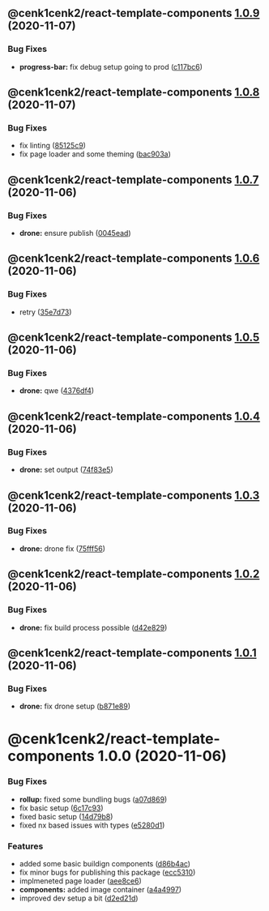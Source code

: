 ## @cenk1cenk2/react-template-components [1.0.9](https://github.com/cenk1cenk2/react-template/compare/@cenk1cenk2/react-template-components@1.0.8...@cenk1cenk2/react-template-components@1.0.9) (2020-11-07)

### Bug Fixes

- **progress-bar:** fix debug setup going to prod ([c117bc6](https://github.com/cenk1cenk2/react-template/commit/c117bc6693d24a50a2b42b056bd54ec30e87f52d))

## @cenk1cenk2/react-template-components [1.0.8](https://github.com/cenk1cenk2/react-template/compare/@cenk1cenk2/react-template-components@1.0.7...@cenk1cenk2/react-template-components@1.0.8) (2020-11-07)

### Bug Fixes

- fix linting ([85125c9](https://github.com/cenk1cenk2/react-template/commit/85125c92b2f9acbd0d995c9e7d6cdef25b569d2f))
- fix page loader and some theming ([bac903a](https://github.com/cenk1cenk2/react-template/commit/bac903acdc5d32ed158045ef4b0911b08ee59f30))

## @cenk1cenk2/react-template-components [1.0.7](https://github.com/cenk1cenk2/react-template/compare/@cenk1cenk2/react-template-components@1.0.6...@cenk1cenk2/react-template-components@1.0.7) (2020-11-06)

### Bug Fixes

- **drone:** ensure publish ([0045ead](https://github.com/cenk1cenk2/react-template/commit/0045ead06a6f7612571ace4d4cf6cf0f03c95855))

## @cenk1cenk2/react-template-components [1.0.6](https://github.com/cenk1cenk2/react-template/compare/@cenk1cenk2/react-template-components@1.0.5...@cenk1cenk2/react-template-components@1.0.6) (2020-11-06)

### Bug Fixes

- retry ([35e7d73](https://github.com/cenk1cenk2/react-template/commit/35e7d73730970e0a7ce5dd606658f89e90621a2f))

## @cenk1cenk2/react-template-components [1.0.5](https://github.com/cenk1cenk2/react-template/compare/@cenk1cenk2/react-template-components@1.0.4...@cenk1cenk2/react-template-components@1.0.5) (2020-11-06)

### Bug Fixes

- **drone:** qwe ([4376df4](https://github.com/cenk1cenk2/react-template/commit/4376df4041f261e86b9cb02286434094f193ec71))

## @cenk1cenk2/react-template-components [1.0.4](https://github.com/cenk1cenk2/react-template/compare/@cenk1cenk2/react-template-components@1.0.3...@cenk1cenk2/react-template-components@1.0.4) (2020-11-06)

### Bug Fixes

- **drone:** set output ([74f83e5](https://github.com/cenk1cenk2/react-template/commit/74f83e511166ee05f68b83325a22f2e9922e10d6))

## @cenk1cenk2/react-template-components [1.0.3](https://github.com/cenk1cenk2/react-template/compare/@cenk1cenk2/react-template-components@1.0.2...@cenk1cenk2/react-template-components@1.0.3) (2020-11-06)

### Bug Fixes

- **drone:** drone fix ([75fff56](https://github.com/cenk1cenk2/react-template/commit/75fff56a10643494c09c657b8e8c0d0c5b4dba2a))

## @cenk1cenk2/react-template-components [1.0.2](https://github.com/cenk1cenk2/react-template/compare/@cenk1cenk2/react-template-components@1.0.1...@cenk1cenk2/react-template-components@1.0.2) (2020-11-06)

### Bug Fixes

- **drone:** fix build process possible ([d42e829](https://github.com/cenk1cenk2/react-template/commit/d42e829c7dad03dd6ca7a75a46fc28a90ee4d7f8))

## @cenk1cenk2/react-template-components [1.0.1](https://github.com/cenk1cenk2/react-template/compare/@cenk1cenk2/react-template-components@1.0.0...@cenk1cenk2/react-template-components@1.0.1) (2020-11-06)

### Bug Fixes

- **drone:** fix drone setup ([b871e89](https://github.com/cenk1cenk2/react-template/commit/b871e896e54872c6b18705ccb00c84d48ee53f87))

# @cenk1cenk2/react-template-components 1.0.0 (2020-11-06)

### Bug Fixes

- **rollup:** fixed some bundling bugs ([a07d869](https://github.com/cenk1cenk2/react-template/commit/a07d86976d72a14ed2e3be8b26828201788b71e0))
- fix basic setup ([6c17c93](https://github.com/cenk1cenk2/react-template/commit/6c17c937acfc687f5975ba557e8e32e4555e7b82))
- fixed basic setup ([14d79b8](https://github.com/cenk1cenk2/react-template/commit/14d79b85aa1ad8963eea55d0e29cef5e1611aefb))
- fixed nx based issues with types ([e5280d1](https://github.com/cenk1cenk2/react-template/commit/e5280d17b0a6368e4b89529c5a629a2a8134e638))

### Features

- added some basic buildign components ([d86b4ac](https://github.com/cenk1cenk2/react-template/commit/d86b4ac91acbf587ad67ef3da90dde94fdf5a743))
- fix minor bugs for publishing this package ([ecc5310](https://github.com/cenk1cenk2/react-template/commit/ecc531044e8a6d8f02ade61bf62c615827fce720))
- implmeneted page loader ([aee8ce6](https://github.com/cenk1cenk2/react-template/commit/aee8ce6c4a50373d7a0bae9f0a4bddd3ff401b97))
- **components:** added image container ([a4a4997](https://github.com/cenk1cenk2/react-template/commit/a4a49971c625fa102486b5a1bf6924f2541bd57d))
- improved dev setup a bit ([d2ed21d](https://github.com/cenk1cenk2/react-template/commit/d2ed21da39393854ebef3a806a6b9dff0732cb27))
